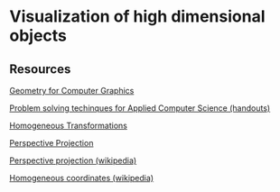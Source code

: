 # Visualization of high dimensional objects

## Resources

[Geometry for Computer Graphics](http://www2.math.umd.edu/~wmg/431.html)

[Problem solving techinques for Applied Computer Science 
(handouts)](http://web.cs.iastate.edu/~cs577/)

[Homogeneous 
Transformations](http://web.cs.iastate.edu/~cs577/handouts/homogeneous-transform.pdf)

[Perspective 
Projection](http://web.cs.iastate.edu/~cs577/handouts/projection.pdf)

[Perspective projection 
(wikipedia)](https://en.wikipedia.org/wiki/3D_projection#Perspective_projection)

[Homogeneous coordinates 
(wikipedia)](https://en.wikipedia.org/wiki/Homogeneous_coordinates)
